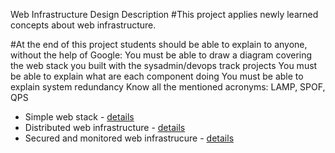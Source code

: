 Web Infrastructure Design
Description
#This project applies newly learned concepts about web infrastructure.

#At the end of this project students should be able to explain to anyone, without the help of Google:
You must be able to draw a diagram covering the web stack you built with the sysadmin/devops track projects
You must be able to explain what are each component doing
You must be able to explain system redundancy
Know all the mentioned acronyms: LAMP, SPOF, QPS
+ Simple web stack - [details](0-simple_web_stack.png)
+ Distributed web infrastructure - [details](1-distributed_web_infrastructure.png)
+ Secured and monitored web infrastrucure - [details](2-secured_and_monitored_web_infrastructure.png)